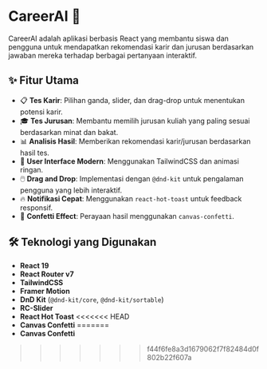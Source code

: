 # CareerAI 🎯

CareerAI adalah aplikasi berbasis React yang membantu siswa dan pengguna untuk mendapatkan rekomendasi karir dan jurusan berdasarkan jawaban mereka terhadap berbagai pertanyaan interaktif.

## ✨ Fitur Utama

- 📋 **Tes Karir**: Pilihan ganda, slider, dan drag-drop untuk menentukan potensi karir.
- 🎓 **Tes Jurusan**: Membantu memilih jurusan kuliah yang paling sesuai berdasarkan minat dan bakat.
- 📊 **Analisis Hasil**: Memberikan rekomendasi karir/jurusan berdasarkan hasil tes.
- 🎨 **User Interface Modern**: Menggunakan TailwindCSS dan animasi ringan.
- 🖱️ **Drag and Drop**: Implementasi dengan `@dnd-kit` untuk pengalaman pengguna yang lebih interaktif.
- 🔥 **Notifikasi Cepat**: Menggunakan `react-hot-toast` untuk feedback responsif.
- 🎉 **Confetti Effect**: Perayaan hasil menggunakan `canvas-confetti`.

## 🛠️ Teknologi yang Digunakan

- **React 19**
- **React Router v7**
- **TailwindCSS**
- **Framer Motion**
- **DnD Kit** (`@dnd-kit/core`, `@dnd-kit/sortable`)
- **RC-Slider**
- **React Hot Toast**
<<<<<<< HEAD
- **Canvas Confetti**
=======
- **Canvas Confetti**
>>>>>>> f44f6fe8a3d1679062f7f82484d0f802b22f607a
